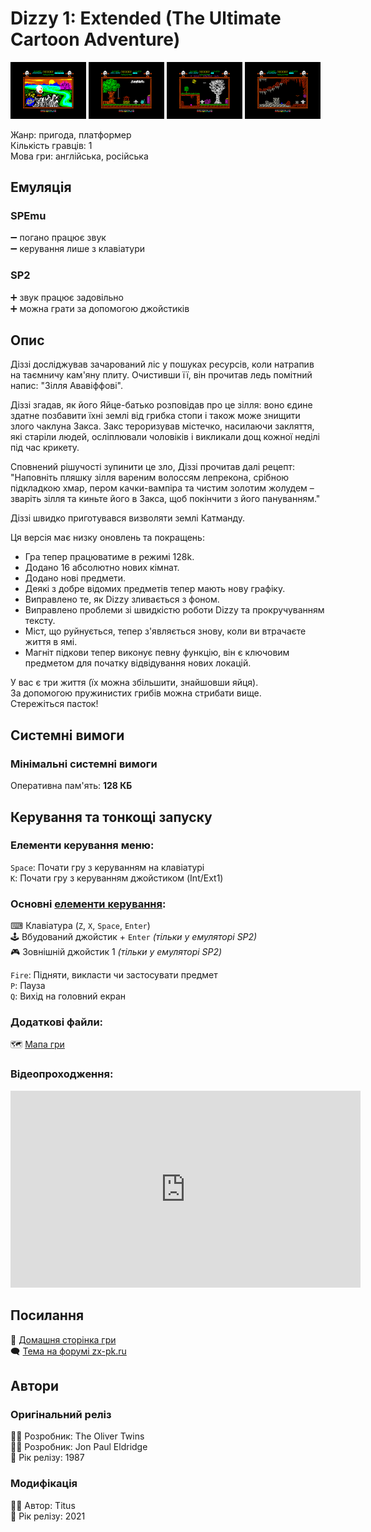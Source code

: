 # Dizzy 1: Extended (The Ultimate Cartoon Adventure)

<img src="screenshots/d/scrn_dizzy1-ext_01.png" width="24%"> 
<img src="screenshots/d/scrn_dizzy1-ext_02.png" width="24%"> 
<img src="screenshots/d/scrn_dizzy1-ext_03.png" width="24%"> 
<img src="screenshots/d/scrn_dizzy1-ext_04.png" width="24%">

Жанр: пригода, платформер  
Кількість гравців: 1  
Мова гри: англійська, російська  

## Емуляція
### SPEmu
➖ погано працює звук  
➖ керування лише з клавіатури  
### SP2
➕ звук працює задовільно  
➕ можна грати за допомогою джойстиків  

## Опис
Діззі досліджував зачарований ліс у пошуках ресурсів, коли натрапив на таємничу кам'яну плиту. Очистивши її, він прочитав ледь помітний напис: "Зілля Ававіффові".

Діззі згадав, як його Яйце-батько розповідав про це зілля: воно єдине здатне позбавити їхні землі від грибка стопи і також може знищити злого чаклуна Закса. Закс тероризував містечко, насилаючи закляття, які старіли людей, осліплювали чоловіків і викликали дощ кожної неділі під час крикету.

Сповнений рішучості зупинити це зло, Діззі прочитав далі рецепт: "Наповніть пляшку зілля вареним волоссям лепрекона, срібною підкладкою хмар, пером качки-вампіра та чистим золотим жолудем – зваріть зілля та киньте його в Закса, щоб покінчити з його пануванням."

Діззі швидко приготувався визволяти землі Катманду.


Ця версія має низку оновлень та покращень:

- Гра тепер працюватиме в режимі 128k.
- Додано 16 абсолютно нових кімнат.
- Додано нові предмети.
- Деякі з добре відомих предметів тепер мають нову графіку.
- Виправлено те, як Dizzy зливається з фоном.
- Виправлено проблеми зі швидкістю роботи Dizzy та прокручуванням тексту.
- Міст, що руйнується, тепер з'являється знову, коли ви втрачаєте життя в ямі.
- Магніт підкови тепер виконує певну функцію, він є ключовим предметом для початку відвідування нових локацій.

У вас є три життя (їх можна збільшити, знайшовши яйця).  
За допомогою пружинистих грибів можна стрибати вище.  
Стережіться пасток!

## Системні вимоги

### Мінімальні системні вимоги
Оперативна пам'ять: **128 КБ**

## Керування та тонкощі запуску
### Елементи керування меню:

`Space`: Почати гру з керуванням на клавіатурі  
`K`: Почати гру з керуванням джойстиком (Int/Ext1)  

### Основні [елементи керування](../controllers.md):
⌨ Клавіатура (`Z`, `X`, `Space`, `Enter`)  
🕹 Вбудований джойстик + `Enter` *(тільки у емуляторі SP2)*  
🎮 Зовнішній джойстик 1 *(тільки у емуляторі SP2)*  

`Fire`: Підняти, викласти чи застосувати предмет  
`P`: Пауза  
`Q`: Вихід на головний екран  

### Додаткові файли:
🗺 [Мапа гри](https://maps.speccy.cz/maps/DizzyExtendedEdition2021.png)  

### Відеопроходження:
<iframe width="560" height="315" src="https://www.youtube.com/embed/guNCHODHj3o" title="YouTube video player" frameborder="0" allowfullscreen></iframe>

## Посилання

🏡 [Домашня сторінка гри](https://yolkfolk.com/games/dizzy-the-ultimate-cartoon-adventure-2021-extended-edition/)  
🗨 [Тема на форумі zx-pk.ru](https://zx-pk.ru/threads/32932-dizzy-1-48k-extended-version-2021.html)  

## Автори
### Оригінальний реліз
👨‍💻 Розробник: The Oliver Twins  
👨‍💻 Розробник: Jon Paul Eldridge  
📅 Рік релізу: 1987  

### Модифікація
👨‍💻 Автор: Titus  
📅 Рік релізу: 2021  
